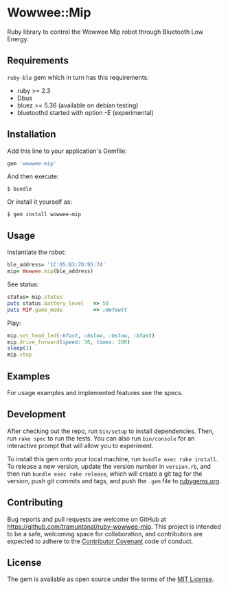 # Wowwee::Mip

Ruby library to control the Wowwee Mip robot through Bluetooth Low Energy.

## Requirements
```ruby-ble``` gem which in turn has this requirements:
- ruby >= 2.3
- Dbus
- bluez >= 5.36 (available on debian testing)
- bluetoothd started with option -E (experimental)

## Installation

Add this line to your application's Gemfile:

```ruby
gem 'wowwee-mip'
```

And then execute:

    $ bundle

Or install it yourself as:

    $ gem install wowwee-mip

## Usage

Instantiate the robot:
```ruby
ble_address= '1C:05:B3:7D:95:74'
mip= Wowwee.mip(ble_address)
```
See status:
```ruby
status= mip.status
puts status.battery_level   => 50
puts MIP.game_mode          => :default
```
Play:
```ruby
mip.set_head_led(:bfast, :bslow, :bslow, :bfast)
mip.drive_forward(speed: 30, times: 200)
sleep(1)
mip.stop
```

## Examples
For usage examples and implemented features see the specs.

## Development

After checking out the repo, run `bin/setup` to install dependencies. Then, run `rake spec` to run the tests. You can also run `bin/console` for an interactive prompt that will allow you to experiment.

To install this gem onto your local machine, run `bundle exec rake install`. To release a new version, update the version number in `version.rb`, and then run `bundle exec rake release`, which will create a git tag for the version, push git commits and tags, and push the `.gem` file to [rubygems.org](https://rubygems.org).

## Contributing

Bug reports and pull requests are welcome on GitHub at https://github.com/tramuntanal/ruby-wowwee-mip. This project is intended to be a safe, welcoming space for collaboration, and contributors are expected to adhere to the [Contributor Covenant](http://contributor-covenant.org) code of conduct.


## License

The gem is available as open source under the terms of the [MIT License](http://opensource.org/licenses/MIT).


